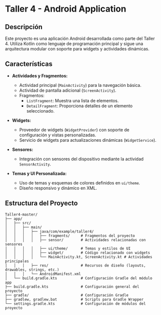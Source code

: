 # Taller 4 - Android Application

## Descripción

Este proyecto es una aplicación Android desarrollada como parte del Taller 4. Utiliza Kotlin como lenguaje de programación principal y sigue una arquitectura modular con soporte para widgets y actividades dinámicas.

## Características

- **Actividades y Fragmentos:**
  - Actividad principal (`MainActivity`) para la navegación básica.
  - Actividad de pantalla adicional (`ScreenActivity`).
  - Fragmentos:
    - `ListFragment`: Muestra una lista de elementos.
    - `DetailFragment`: Proporciona detalles de un elemento seleccionado.

- **Widgets:**
  - Proveedor de widgets (`WidgetProvider`) con soporte de configuración y vistas personalizadas.
  - Servicio de widgets para actualizaciones dinámicas (`WidgetService`).

- **Sensores:**
  - Integración con sensores del dispositivo mediante la actividad `SensorActivity`.

- **Temas y UI Personalizada:**
  - Uso de temas y esquemas de colores definidos en `ui/theme`.
  - Diseño responsivo y dinámico en XML.

## Estructura del Proyecto

```plaintext
Taller4-master/
├── app/
│   ├── src/
│   │   ├── main/
│   │   │   ├── java/com/example/taller4/
│   │   │   │   ├── fragments/     # Fragmentos del proyecto
│   │   │   │   ├── sensor/        # Actividades relacionadas con sensores
│   │   │   │   ├── ui/theme/      # Temas y estilos de UI
│   │   │   │   ├── widget/        # Código relacionado con widgets
│   │   │   │   └── MainActivity.kt, ScreenActivity.kt # Actividades principales
│   │   │   ├── res/               # Recursos de diseño (layouts, drawables, strings, etc.)
│   │   │   └── AndroidManifest.xml
│   └── build.gradle.kts           # Configuración Gradle del módulo app
├── build.gradle.kts               # Configuración general del proyecto
├── gradle/                        # Configuración Gradle
├── gradlew, gradlew.bat           # Scripts para Gradle Wrapper
└── settings.gradle.kts            # Configuración de módulos del proyecto
